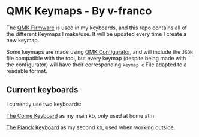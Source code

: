 # QMK Keymaps - By v-franco

The [QMK Firmware](https://github.com/qmk/qmk_firmware) is used in my keyboards, and this repo contains all of the different Keymaps I make/use.
It will be updated every time I create a new keymap.

Some keymaps are made using [QMK Configurator](https://github.com/qmk/qmk_configurator), and will include the `JSON` file compatible with the tool, but every keymap (despite being made with the configurator) will have their corresponding `keymap.c` File adapted to a readable format.

## Current keyboards
I currently use two keyboards:

[The Corne Keyboard](https://github.com/v-franco/qmk-keymaps/tree/main/Corne) as my main kb, only used at home atm

[The Planck Keyboard](https://github.com/v-franco/qmk-keymaps/tree/main/Planck) as my second kb, used when working outside.
